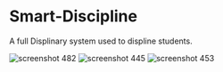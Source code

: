 # Smart-Discipline
A full Displinary system used to displine students.

![screenshot 482](https://user-images.githubusercontent.com/22516895/39940171-13233b02-5561-11e8-847e-0103fb51bd47.png)
![screenshot 445](https://user-images.githubusercontent.com/22516895/39939877-4e707004-5560-11e8-8154-a9009e4dbe3b.png)
![screenshot 453](https://user-images.githubusercontent.com/22516895/39939879-4effc02e-5560-11e8-994d-6d409cab07c6.png)
